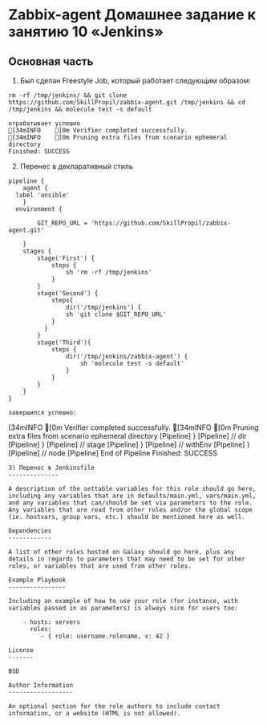 Zabbix-agent Домашнее задание к занятию 10 «Jenkins»
=========

Основная часть
------------
1) Был сделан Freestyle Job, который работает следующим образом:
```
rm -rf /tmp/jenkins/ && git clone https://github.com/SkillPropil/zabbix-agent.git /tmp/jenkins && cd /tmp/jenkins && molecule test -s default

отрабатывает успешно
[34mINFO    [0m Verifier completed successfully.
[34mINFO    [0m Pruning extra files from scenario ephemeral directory
Finished: SUCCESS
```
2) Перенес в декларативный стиль 
```
pipeline {
    agent {
  label 'ansible'
    }
  environment {
        
        GIT_REPO_URL = 'https://github.com/SkillPropil/zabbix-agent.git'

    }
    stages {
        stage('First') {
            steps {
                sh 'rm -rf /tmp/jenkins'
            }
        }
        stage('Second') {
            steps{
                dir('/tmp/jenkins') {
                sh 'git clone $GIT_REPO_URL'
            }
          }
        }
        stage('Third'){
            steps {
                dir('/tmp/jenkins/zabbix-agent') {
                    sh 'molecule test -s default'
                }
            }
        }
    }
}

завершился успешно:

```
[34mINFO    [0m Verifier completed successfully.
[34mINFO    [0m Pruning extra files from scenario ephemeral directory
[Pipeline] }
[Pipeline] // dir
[Pipeline] }
[Pipeline] // stage
[Pipeline] }
[Pipeline] // withEnv
[Pipeline] }
[Pipeline] // node
[Pipeline] End of Pipeline
Finished: SUCCESS

```
3) Перенос в Jenkinsfile
--------------

A description of the settable variables for this role should go here, including any variables that are in defaults/main.yml, vars/main.yml, and any variables that can/should be set via parameters to the role. Any variables that are read from other roles and/or the global scope (ie. hostvars, group vars, etc.) should be mentioned here as well.

Dependencies
------------

A list of other roles hosted on Galaxy should go here, plus any details in regards to parameters that may need to be set for other roles, or variables that are used from other roles.

Example Playbook
----------------

Including an example of how to use your role (for instance, with variables passed in as parameters) is always nice for users too:

    - hosts: servers
      roles:
         - { role: username.rolename, x: 42 }

License
-------

BSD

Author Information
------------------

An optional section for the role authors to include contact information, or a website (HTML is not allowed).
